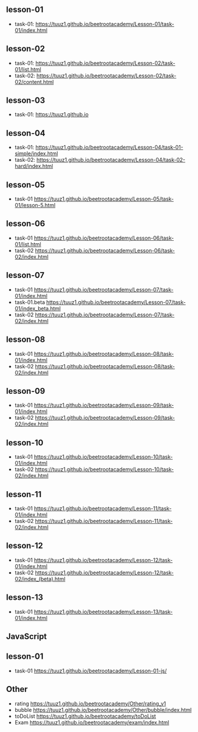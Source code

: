 ## lesson-01
* task-01:
https://tuuz1.github.io/beetrootacademy/Lesson-01/task-01/index.html

## lesson-02
* task-01:
https://tuuz1.github.io/beetrootacademy/Lesson-02/task-01/list.html
* task-02:
https://tuuz1.github.io/beetrootacademy/Lesson-02/task-02/content.html

## lesson-03
* task-01:
https://tuuz1.github.io

## lesson-04
* task-01:
https://tuuz1.github.io/beetrootacademy/Lesson-04/task-01-simple/index.html
* task-02:
https://tuuz1.github.io/beetrootacademy/Lesson-04/task-02-hard/index.html

## lesson-05
* task-01
https://tuuz1.github.io/beetrootacademy/Lesson-05/task-01/lesson-5.html

## lesson-06
* task-01
https://tuuz1.github.io/beetrootacademy/Lesson-06/task-01/list.html
* task-02
https://tuuz1.github.io/beetrootacademy/Lesson-06/task-02/index.html

## lesson-07
* task-01
https://tuuz1.github.io/beetrootacademy/Lesson-07/task-01/index.html
* task-01.beta
https://tuuz1.github.io/beetrootacademy/Lesson-07/task-01/index_beta.html
* task-02
https://tuuz1.github.io/beetrootacademy/Lesson-07/task-02/index.html

## lesson-08
* task-01
https://tuuz1.github.io/beetrootacademy/Lesson-08/task-01/index.html
* task-02
https://tuuz1.github.io/beetrootacademy/Lesson-08/task-02/index.html

## lesson-09
* task-01
https://tuuz1.github.io/beetrootacademy/Lesson-09/task-01/index.html
* task-02
https://tuuz1.github.io/beetrootacademy/Lesson-09/task-02/index.html

## lesson-10
* task-01
https://tuuz1.github.io/beetrootacademy/Lesson-10/task-01/index.html
* task-02
https://tuuz1.github.io/beetrootacademy/Lesson-10/task-02/index.html

## lesson-11
* task-01
https://tuuz1.github.io/beetrootacademy/Lesson-11/task-01/index.html
* task-02
https://tuuz1.github.io/beetrootacademy/Lesson-11/task-02/index.html

## lesson-12
* task-01
https://tuuz1.github.io/beetrootacademy/Lesson-12/task-01/index.html
* task-02
https://tuuz1.github.io/beetrootacademy/Lesson-12/task-02/index_(beta).html

## lesson-13
* task-01
https://tuuz1.github.io/beetrootacademy/Lesson-13/task-01/index.html

## JavaScript

## lesson-01
* task-01
https://tuuz1.github.io/beetrootacademy/Lesson-01-js/

## Other 
* rating
https://tuuz1.github.io/beetrootacademy/Other/rating_v1
* bubble
https://tuuz1.github.io/beetrootacademy/Other/bubble/index.html
* toDoList 
https://tuuz1.github.io/beetrootacademy/toDoList
* Exam
https://tuuz1.github.io/beetrootacademy/exam/index.html
